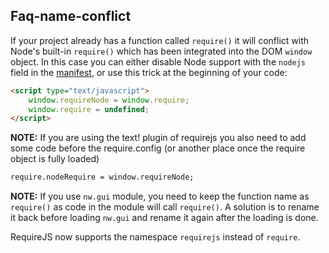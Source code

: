 ## Faq-name-conflict

If your project already has a function called `require()` it will conflict with Node's built-in `require()` which has been integrated into the DOM `window` object. In this case you can either disable Node support with the `nodejs` field in the [manifest](Manifest-format), or use this trick at the beginning of your code:

````html
<script type="text/javascript">
    window.requireNode = window.require;
    window.require = undefined; 
</script>
````

**NOTE:** If you are using the text! plugin of requirejs you also need to add some code before the require.config (or another place once the require object is fully loaded)

````html
require.nodeRequire = window.requireNode;
````

**NOTE:** If you use `nw.gui` module, you need to keep the function name as `require()` as code in the module will call `require()`. A solution is to rename it back before loading `nw.gui` and rename it again after the loading is done.


RequireJS now supports the namespace `requirejs` instead of `require`.